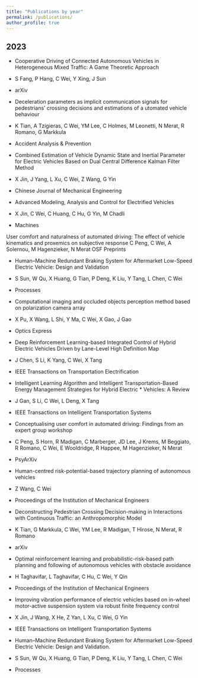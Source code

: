 ```yaml
---
title: "Publications by year"
permalink: /publications/
author_profile: true
---
```

## 2023
* Cooperative Driving of Connected Autonomous Vehicles in Heterogeneous Mixed Traffic: A Game Theoretic Approach
* S Fang, P Hang, C Wei, Y Xing, J Sun
* arXiv
  
* Deceleration parameters as implicit communication signals for pedestrians’ crossing decisions and estimations of a utomated vehicle behaviour
* K Tian, A Tzigieras, C Wei, YM Lee, C Holmes, M Leonetti, N Merat, R Romano, G Markkula
* Accident Analysis & Prevention

* Combined Estimation of Vehicle Dynamic State and Inertial Parameter for Electric Vehicles Based on Dual Central Difference Kalman Filter Method
* X Jin, J Yang, L Xu, C Wei, Z Wang, G Yin
* Chinese Journal of Mechanical Engineering

* Advanced Modeling, Analysis and Control for Electrified Vehicles
* X Jin, C Wei, C Huang, C Hu, G Yin, M Chadli
* Machines

User comfort and naturalness of automated driving: The effect of vehicle kinematics and proxemics on subjective response
C Peng, C Wei, A Solernou, M Hagenzieker, N Merat
OSF Preprints

* Human–Machine Redundant Braking System for Aftermarket Low-Speed Electric Vehicle: Design and Validation
* S Sun, W Qu, X Huang, G Tian, P Deng, K Liu, Y Tang, L Chen, C Wei
* Processes
  
* Computational imaging and occluded objects perception method based on polarization camera array
* X Pu, X Wang, L Shi, Y Ma, C Wei, X Gao, J Gao
* Optics Express

* Deep Reinforcement Learning-based Integrated Control of Hybrid Electric Vehicles Driven by Lane-Level High Definition Map
* J Chen, S Li, K Yang, C Wei, X Tang
* IEEE Transactions on Transportation Electrification
  
* Intelligent Learning Algorithm and Intelligent Transportation-Based Energy Management Strategies for Hybrid Electric * Vehicles: A Review
* J Gan, S Li, C Wei, L Deng, X Tang
* IEEE Transactions on Intelligent Transportation Systems

* Conceptualising user comfort in automated driving: Findings from an expert group workshop
* C Peng, S Horn, R Madigan, C Marberger, JD Lee, J Krems, M Beggiato, R Romano, C Wei, E Wooldridge, R Happee, M Hagenzieker, N Merat
* PsyArXiv

* Human-centred risk-potential-based trajectory planning of autonomous vehicles
* Z Wang, C Wei
* Proceedings of the Institution of Mechanical Engineers

* Deconstructing Pedestrian Crossing Decision-making in Interactions with Continuous Traffic: an Anthropomorphic Model
* K Tian, G Markkula, C Wei, YM Lee, R Madigan, T Hirose, N Merat, R Romano
* arXiv

* Optimal reinforcement learning and probabilistic-risk-based path planning and following of autonomous vehicles with obstacle avoidance
* H Taghavifar, L Taghavifar, C Hu, C Wei, Y Qin
* Proceedings of the Institution of Mechanical Engineers

* Improving vibration performance of electric vehicles based on in-wheel motor-active suspension system via robust finite frequency control
* X Jin, J Wang, X He, Z Yan, L Xu, C Wei, G Yin
* IEEE Transactions on Intelligent Transportation Systems

* Human–Machine Redundant Braking System for Aftermarket Low-Speed Electric Vehicle: Design and Validation.
* S Sun, W Qu, X Huang, G Tian, P Deng, K Liu, Y Tang, L Chen, C Wei
* Processes















